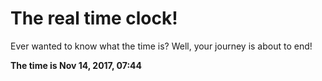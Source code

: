 # The real time clock!

Ever wanted to know what the time is? Well, your journey is about to end!

**The time is Nov 14, 2017, 07:44**